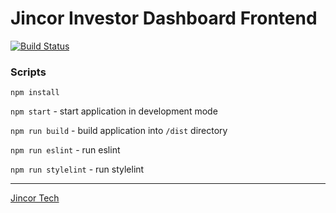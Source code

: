 # Jincor Investor Dashboard Frontend

[![Build Status](https://travis-ci.org/JincorTech/frontend-supreme-happiness.svg?branch=develop)](https://travis-ci.org/JincorTech/frontend-supreme-happiness)

### Scripts

``npm install``

``npm start`` - start application in development mode

``npm run build`` - build application into `/dist` directory

``npm run eslint`` - run eslint

``npm run stylelint`` - run stylelint

______________________________

[Jincor Tech](https://github.com/JincorTech)

